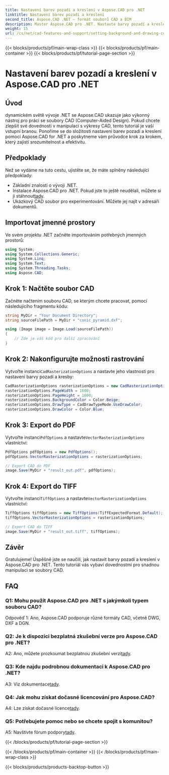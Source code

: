 ```yaml
---
title: Nastavení barev pozadí a kreslení v Aspose.CAD pro .NET
linktitle: Nastavení barev pozadí a kreslení
second_title: Aspose.CAD .NET – formát souborů CAD a BIM
description: Master Aspose.CAD pro .NET. Nastavte barvy pozadí a kreslení bez námahy. Postupujte podle našeho podrobného průvodce.
weight: 15
url: /cs/net/cad-features-and-support/setting-background-and-drawing-colors/
---
```


{{< blocks/products/pf/main-wrap-class >}}
{{< blocks/products/pf/main-container >}}
{{< blocks/products/pf/tutorial-page-section >}}

# Nastavení barev pozadí a kreslení v Aspose.CAD pro .NET

## Úvod

dynamickém světě vývoje .NET se Aspose.CAD ukazuje jako výkonný nástroj pro práci se soubory CAD (Computer-Aided Design). Pokud chcete zlepšit své dovednosti v manipulaci s výkresy CAD, tento tutoriál je vaší vstupní branou. Ponoříme se do složitosti nastavení barev pozadí a kreslení pomocí Aspose.CAD for .NET a poskytneme vám průvodce krok za krokem, který zajistí srozumitelnost a efektivitu.

## Předpoklady

Než se vydáme na tuto cestu, ujistěte se, že máte splněny následující předpoklady:

- Základní znalosti o vývoji .NET.
-  Instalace Aspose.CAD pro .NET. Pokud jste to ještě neudělali, můžete si ji stáhnout[tady](https://releases.aspose.com/cad/net/).
- Ukázkový CAD soubor pro experimentování. Můžete jej najít v adresáři dokumentů.

## Importovat jmenné prostory

Ve svém projektu .NET začněte importováním potřebných jmenných prostorů:

```csharp
using System;
using System.Collections.Generic;
using System.Linq;
using System.Text;
using System.Threading.Tasks;
using Aspose.CAD;
```

## Krok 1: Načtěte soubor CAD

Začněte načtením souboru CAD, se kterým chcete pracovat, pomocí následujícího fragmentu kódu:

```csharp
string MyDir = "Your Document Directory";
string sourceFilePath = MyDir + "conic_pyramid.dxf";

using (Image image = Image.Load(sourceFilePath))
{
    // Zde je váš kód pro další zpracování
}
```

## Krok 2: Nakonfigurujte možnosti rastrování

 Vytvořte instanci`CadRasterizationOptions` a nastavte jeho vlastnosti pro nastavení barvy pozadí a kresby:

```csharp
CadRasterizationOptions rasterizationOptions = new CadRasterizationOptions();
rasterizationOptions.PageWidth = 1600;
rasterizationOptions.PageHeight = 1600;
rasterizationOptions.BackgroundColor = Color.Beige;
rasterizationOptions.DrawType = CadDrawTypeMode.UseDrawColor;
rasterizationOptions.DrawColor = Color.Blue;
```

## Krok 3: Export do PDF

 Vytvořte instanci`PdfOptions` a nastavte`VectorRasterizationOptions` vlastnictví:

```csharp
PdfOptions pdfOptions = new PdfOptions();
pdfOptions.VectorRasterizationOptions = rasterizationOptions;

// Export CAD do PDF
image.Save(MyDir + "result_out.pdf", pdfOptions);
```

## Krok 4: Export do TIFF

 Vytvořte instanci`TiffOptions` a nastavte`VectorRasterizationOptions` vlastnictví:

```csharp
TiffOptions tiffOptions = new TiffOptions(TiffExpectedFormat.Default);
tiffOptions.VectorRasterizationOptions = rasterizationOptions;

// Export CAD do TIFF
image.Save(MyDir + "result_out.tiff", tiffOptions);
```

## Závěr

Gratulujeme! Úspěšně jste se naučili, jak nastavit barvy pozadí a kreslení v Aspose.CAD pro .NET. Tento tutoriál vás vybaví dovednostmi pro snadnou manipulaci se soubory CAD.

## FAQ

### Q1: Mohu použít Aspose.CAD pro .NET s jakýmkoli typem souboru CAD?

Odpověď 1: Ano, Aspose.CAD podporuje různé formáty CAD, včetně DWG, DXF a DGN.

### Q2: Je k dispozici bezplatná zkušební verze pro Aspose.CAD pro .NET?

 A2: Ano, můžete prozkoumat bezplatnou zkušební verzi[tady](https://releases.aspose.com/).

### Q3: Kde najdu podrobnou dokumentaci k Aspose.CAD pro .NET?

 A3: Viz dokumentace[tady](https://reference.aspose.com/cad/net/).

### Q4: Jak mohu získat dočasné licencování pro Aspose.CAD?

 A4: Lze získat dočasné licence[tady](https://purchase.aspose.com/temporary-license/).

### Q5: Potřebujete pomoc nebo se chcete spojit s komunitou?

 A5: Navštivte fórum podpory[tady](https://forum.aspose.com/c/cad/19).

{{< /blocks/products/pf/tutorial-page-section >}}

{{< /blocks/products/pf/main-container >}}
{{< /blocks/products/pf/main-wrap-class >}}

{{< blocks/products/products-backtop-button >}}

